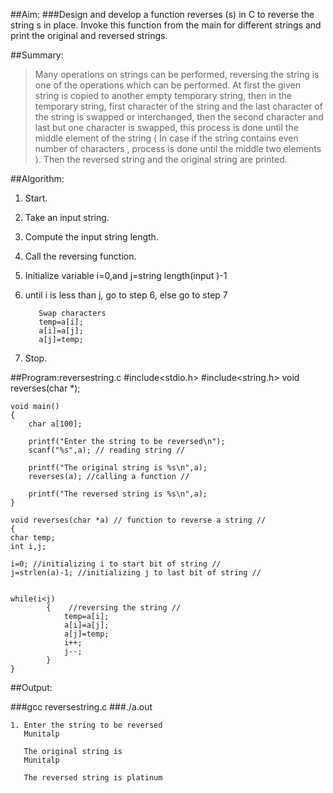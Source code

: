 ##Aim:
###Design and develop a function reverses (s) in C to reverse the string s in place. Invoke this function from the main for different strings and print the original and reversed strings.


##Summary:
>Many operations on strings can be performed, reversing the string is one of the operations which can be performed. At first the given string is copied to another empty temporary string, then in the temporary string, first character of the string and the last character of the string is swapped or interchanged, then the second character and last but one character is swapped, this process is done until the middle element of the string ( In case if the string contains even number of characters , process is done until the middle two elements ). Then the reversed string and the original string are printed.

##Algorithm: 

1. Start.
2. Take an input string.
3. Compute the input string length.
4. Call the reversing function.
5. Initialize variable i=0,and j=string length(input )-1 
6. until i is less than j, go to step 6, else go to step 7
	
          Swap characters        
          temp=a[i];
          a[i]=a[j];
          a[j]=temp;
 
7. Stop.	


##Program:reversestring.c
	#include<stdio.h>
	#include<string.h>
	void reverses(char *);

	void main()
	{
		char a[100];

		printf("Enter the string to be reversed\n");
		scanf("%s",a); // reading string //

		printf("The original string is %s\n",a);
		reverses(a); //calling a function //

		printf("The reversed string is %s\n",a);
	}

	void reverses(char *a) // function to reverse a string //
	{
   	char temp;
   	int i,j;

   	i=0; //initializing i to start bit of string //
   	j=strlen(a)-1; //initializing j to last bit of string //

       
	while(i<j)
        	{    //reversing the string //
	        	temp=a[i];
		 		a[i]=a[j];
		 		a[j]=temp;
		 		i++;
		 		j--;
        	}
	}

##Output:

###gcc reversestring.c
###./a.out 

    1. Enter the string to be reversed
       Munitalp

       The original string is 
       Munitalp

       The reversed string is platinum

